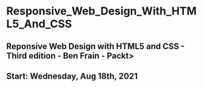 # Responsive_Web_Design_With_HTML5_And_CSS

## Reponsive Web Design with HTML5 and CSS - Third edition - Ben Frain - Packt>

## Start: Wednesday, Aug 18th, 2021
